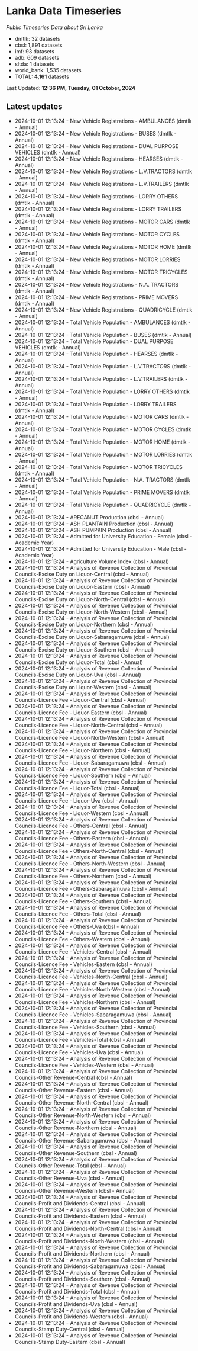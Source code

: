 # Lanka Data Timeseries
*Public Timeseries Data about Sri Lanka*

* dmtlk: 32 datasets
* cbsl: 1,891 datasets
* imf: 93 datasets
* adb: 609 datasets
* sltda: 1 datasets
* world_bank: 1,535 datasets
* TOTAL: **4,161** datasets

Last Updated: **12:36 PM, Tuesday, 01 October, 2024**

## Latest updates

* 2024-10-01 12:13:24 - New Vehicle Registrations - AMBULANCES (dmtlk - Annual)
* 2024-10-01 12:13:24 - New Vehicle Registrations - BUSES (dmtlk - Annual)
* 2024-10-01 12:13:24 - New Vehicle Registrations - DUAL PURPOSE VEHICLES (dmtlk - Annual)
* 2024-10-01 12:13:24 - New Vehicle Registrations - HEARSES (dmtlk - Annual)
* 2024-10-01 12:13:24 - New Vehicle Registrations - L.V.TRACTORS (dmtlk - Annual)
* 2024-10-01 12:13:24 - New Vehicle Registrations - L.V.TRAILERS (dmtlk - Annual)
* 2024-10-01 12:13:24 - New Vehicle Registrations - LORRY OTHERS (dmtlk - Annual)
* 2024-10-01 12:13:24 - New Vehicle Registrations - LORRY TRAILERS (dmtlk - Annual)
* 2024-10-01 12:13:24 - New Vehicle Registrations - MOTOR CARS (dmtlk - Annual)
* 2024-10-01 12:13:24 - New Vehicle Registrations - MOTOR CYCLES (dmtlk - Annual)
* 2024-10-01 12:13:24 - New Vehicle Registrations - MOTOR HOME (dmtlk - Annual)
* 2024-10-01 12:13:24 - New Vehicle Registrations - MOTOR LORRIES (dmtlk - Annual)
* 2024-10-01 12:13:24 - New Vehicle Registrations - MOTOR TRICYCLES (dmtlk - Annual)
* 2024-10-01 12:13:24 - New Vehicle Registrations - N.A. TRACTORS (dmtlk - Annual)
* 2024-10-01 12:13:24 - New Vehicle Registrations - PRIME MOVERS (dmtlk - Annual)
* 2024-10-01 12:13:24 - New Vehicle Registrations - QUADRICYCLE (dmtlk - Annual)
* 2024-10-01 12:13:24 - Total Vehicle Population - AMBULANCES (dmtlk - Annual)
* 2024-10-01 12:13:24 - Total Vehicle Population - BUSES (dmtlk - Annual)
* 2024-10-01 12:13:24 - Total Vehicle Population - DUAL PURPOSE VEHICLES (dmtlk - Annual)
* 2024-10-01 12:13:24 - Total Vehicle Population - HEARSES (dmtlk - Annual)
* 2024-10-01 12:13:24 - Total Vehicle Population - L.V.TRACTORS (dmtlk - Annual)
* 2024-10-01 12:13:24 - Total Vehicle Population - L.V.TRAILERS (dmtlk - Annual)
* 2024-10-01 12:13:24 - Total Vehicle Population - LORRY OTHERS (dmtlk - Annual)
* 2024-10-01 12:13:24 - Total Vehicle Population - LORRY TRAILERS (dmtlk - Annual)
* 2024-10-01 12:13:24 - Total Vehicle Population - MOTOR CARS (dmtlk - Annual)
* 2024-10-01 12:13:24 - Total Vehicle Population - MOTOR CYCLES (dmtlk - Annual)
* 2024-10-01 12:13:24 - Total Vehicle Population - MOTOR HOME (dmtlk - Annual)
* 2024-10-01 12:13:24 - Total Vehicle Population - MOTOR LORRIES (dmtlk - Annual)
* 2024-10-01 12:13:24 - Total Vehicle Population - MOTOR TRICYCLES (dmtlk - Annual)
* 2024-10-01 12:13:24 - Total Vehicle Population - N.A. TRACTORS (dmtlk - Annual)
* 2024-10-01 12:13:24 - Total Vehicle Population - PRIME MOVERS (dmtlk - Annual)
* 2024-10-01 12:13:24 - Total Vehicle Population - QUADRICYCLE (dmtlk - Annual)
* 2024-10-01 12:13:24 - ARECANUT Production (cbsl - Annual)
* 2024-10-01 12:13:24 - ASH PLANTAIN Production (cbsl - Annual)
* 2024-10-01 12:13:24 - ASH PUMPKIN Production (cbsl - Annual)
* 2024-10-01 12:13:24 - Admitted for University Education - Female (cbsl - Academic Year)
* 2024-10-01 12:13:24 - Admitted for University Education - Male (cbsl - Academic Year)
* 2024-10-01 12:13:24 - Agriculture Volume Index (cbsl - Annual)
* 2024-10-01 12:13:24 - Analysis of Revenue Collection of Provincial Councils-Excise Duty on Liquor-Central (cbsl - Annual)
* 2024-10-01 12:13:24 - Analysis of Revenue Collection of Provincial Councils-Excise Duty on Liquor-Eastern (cbsl - Annual)
* 2024-10-01 12:13:24 - Analysis of Revenue Collection of Provincial Councils-Excise Duty on Liquor-North-Central (cbsl - Annual)
* 2024-10-01 12:13:24 - Analysis of Revenue Collection of Provincial Councils-Excise Duty on Liquor-North-Western (cbsl - Annual)
* 2024-10-01 12:13:24 - Analysis of Revenue Collection of Provincial Councils-Excise Duty on Liquor-Northern (cbsl - Annual)
* 2024-10-01 12:13:24 - Analysis of Revenue Collection of Provincial Councils-Excise Duty on Liquor-Sabaragamuwa (cbsl - Annual)
* 2024-10-01 12:13:24 - Analysis of Revenue Collection of Provincial Councils-Excise Duty on Liquor-Southern (cbsl - Annual)
* 2024-10-01 12:13:24 - Analysis of Revenue Collection of Provincial Councils-Excise Duty on Liquor-Total (cbsl - Annual)
* 2024-10-01 12:13:24 - Analysis of Revenue Collection of Provincial Councils-Excise Duty on Liquor-Uva (cbsl - Annual)
* 2024-10-01 12:13:24 - Analysis of Revenue Collection of Provincial Councils-Excise Duty on Liquor-Western (cbsl - Annual)
* 2024-10-01 12:13:24 - Analysis of Revenue Collection of Provincial Councils-Licence Fee - Liquor-Central (cbsl - Annual)
* 2024-10-01 12:13:24 - Analysis of Revenue Collection of Provincial Councils-Licence Fee - Liquor-Eastern (cbsl - Annual)
* 2024-10-01 12:13:24 - Analysis of Revenue Collection of Provincial Councils-Licence Fee - Liquor-North-Central (cbsl - Annual)
* 2024-10-01 12:13:24 - Analysis of Revenue Collection of Provincial Councils-Licence Fee - Liquor-North-Western (cbsl - Annual)
* 2024-10-01 12:13:24 - Analysis of Revenue Collection of Provincial Councils-Licence Fee - Liquor-Northern (cbsl - Annual)
* 2024-10-01 12:13:24 - Analysis of Revenue Collection of Provincial Councils-Licence Fee - Liquor-Sabaragamuwa (cbsl - Annual)
* 2024-10-01 12:13:24 - Analysis of Revenue Collection of Provincial Councils-Licence Fee - Liquor-Southern (cbsl - Annual)
* 2024-10-01 12:13:24 - Analysis of Revenue Collection of Provincial Councils-Licence Fee - Liquor-Total (cbsl - Annual)
* 2024-10-01 12:13:24 - Analysis of Revenue Collection of Provincial Councils-Licence Fee - Liquor-Uva (cbsl - Annual)
* 2024-10-01 12:13:24 - Analysis of Revenue Collection of Provincial Councils-Licence Fee - Liquor-Western (cbsl - Annual)
* 2024-10-01 12:13:24 - Analysis of Revenue Collection of Provincial Councils-Licence Fee - Others-Central (cbsl - Annual)
* 2024-10-01 12:13:24 - Analysis of Revenue Collection of Provincial Councils-Licence Fee - Others-Eastern (cbsl - Annual)
* 2024-10-01 12:13:24 - Analysis of Revenue Collection of Provincial Councils-Licence Fee - Others-North-Central (cbsl - Annual)
* 2024-10-01 12:13:24 - Analysis of Revenue Collection of Provincial Councils-Licence Fee - Others-North-Western (cbsl - Annual)
* 2024-10-01 12:13:24 - Analysis of Revenue Collection of Provincial Councils-Licence Fee - Others-Northern (cbsl - Annual)
* 2024-10-01 12:13:24 - Analysis of Revenue Collection of Provincial Councils-Licence Fee - Others-Sabaragamuwa (cbsl - Annual)
* 2024-10-01 12:13:24 - Analysis of Revenue Collection of Provincial Councils-Licence Fee - Others-Southern (cbsl - Annual)
* 2024-10-01 12:13:24 - Analysis of Revenue Collection of Provincial Councils-Licence Fee - Others-Total (cbsl - Annual)
* 2024-10-01 12:13:24 - Analysis of Revenue Collection of Provincial Councils-Licence Fee - Others-Uva (cbsl - Annual)
* 2024-10-01 12:13:24 - Analysis of Revenue Collection of Provincial Councils-Licence Fee - Others-Western (cbsl - Annual)
* 2024-10-01 12:13:24 - Analysis of Revenue Collection of Provincial Councils-Licence Fee - Vehicles-Central (cbsl - Annual)
* 2024-10-01 12:13:24 - Analysis of Revenue Collection of Provincial Councils-Licence Fee - Vehicles-Eastern (cbsl - Annual)
* 2024-10-01 12:13:24 - Analysis of Revenue Collection of Provincial Councils-Licence Fee - Vehicles-North-Central (cbsl - Annual)
* 2024-10-01 12:13:24 - Analysis of Revenue Collection of Provincial Councils-Licence Fee - Vehicles-North-Western (cbsl - Annual)
* 2024-10-01 12:13:24 - Analysis of Revenue Collection of Provincial Councils-Licence Fee - Vehicles-Northern (cbsl - Annual)
* 2024-10-01 12:13:24 - Analysis of Revenue Collection of Provincial Councils-Licence Fee - Vehicles-Sabaragamuwa (cbsl - Annual)
* 2024-10-01 12:13:24 - Analysis of Revenue Collection of Provincial Councils-Licence Fee - Vehicles-Southern (cbsl - Annual)
* 2024-10-01 12:13:24 - Analysis of Revenue Collection of Provincial Councils-Licence Fee - Vehicles-Total (cbsl - Annual)
* 2024-10-01 12:13:24 - Analysis of Revenue Collection of Provincial Councils-Licence Fee - Vehicles-Uva (cbsl - Annual)
* 2024-10-01 12:13:24 - Analysis of Revenue Collection of Provincial Councils-Licence Fee - Vehicles-Western (cbsl - Annual)
* 2024-10-01 12:13:24 - Analysis of Revenue Collection of Provincial Councils-Other Revenue-Central (cbsl - Annual)
* 2024-10-01 12:13:24 - Analysis of Revenue Collection of Provincial Councils-Other Revenue-Eastern (cbsl - Annual)
* 2024-10-01 12:13:24 - Analysis of Revenue Collection of Provincial Councils-Other Revenue-North-Central (cbsl - Annual)
* 2024-10-01 12:13:24 - Analysis of Revenue Collection of Provincial Councils-Other Revenue-North-Western (cbsl - Annual)
* 2024-10-01 12:13:24 - Analysis of Revenue Collection of Provincial Councils-Other Revenue-Northern (cbsl - Annual)
* 2024-10-01 12:13:24 - Analysis of Revenue Collection of Provincial Councils-Other Revenue-Sabaragamuwa (cbsl - Annual)
* 2024-10-01 12:13:24 - Analysis of Revenue Collection of Provincial Councils-Other Revenue-Southern (cbsl - Annual)
* 2024-10-01 12:13:24 - Analysis of Revenue Collection of Provincial Councils-Other Revenue-Total (cbsl - Annual)
* 2024-10-01 12:13:24 - Analysis of Revenue Collection of Provincial Councils-Other Revenue-Uva (cbsl - Annual)
* 2024-10-01 12:13:24 - Analysis of Revenue Collection of Provincial Councils-Other Revenue-Western (cbsl - Annual)
* 2024-10-01 12:13:24 - Analysis of Revenue Collection of Provincial Councils-Profit and Dividends-Central (cbsl - Annual)
* 2024-10-01 12:13:24 - Analysis of Revenue Collection of Provincial Councils-Profit and Dividends-Eastern (cbsl - Annual)
* 2024-10-01 12:13:24 - Analysis of Revenue Collection of Provincial Councils-Profit and Dividends-North-Central (cbsl - Annual)
* 2024-10-01 12:13:24 - Analysis of Revenue Collection of Provincial Councils-Profit and Dividends-North-Western (cbsl - Annual)
* 2024-10-01 12:13:24 - Analysis of Revenue Collection of Provincial Councils-Profit and Dividends-Northern (cbsl - Annual)
* 2024-10-01 12:13:24 - Analysis of Revenue Collection of Provincial Councils-Profit and Dividends-Sabaragamuwa (cbsl - Annual)
* 2024-10-01 12:13:24 - Analysis of Revenue Collection of Provincial Councils-Profit and Dividends-Southern (cbsl - Annual)
* 2024-10-01 12:13:24 - Analysis of Revenue Collection of Provincial Councils-Profit and Dividends-Total (cbsl - Annual)
* 2024-10-01 12:13:24 - Analysis of Revenue Collection of Provincial Councils-Profit and Dividends-Uva (cbsl - Annual)
* 2024-10-01 12:13:24 - Analysis of Revenue Collection of Provincial Councils-Profit and Dividends-Western (cbsl - Annual)
* 2024-10-01 12:13:24 - Analysis of Revenue Collection of Provincial Councils-Stamp Duty-Central (cbsl - Annual)
* 2024-10-01 12:13:24 - Analysis of Revenue Collection of Provincial Councils-Stamp Duty-Eastern (cbsl - Annual)